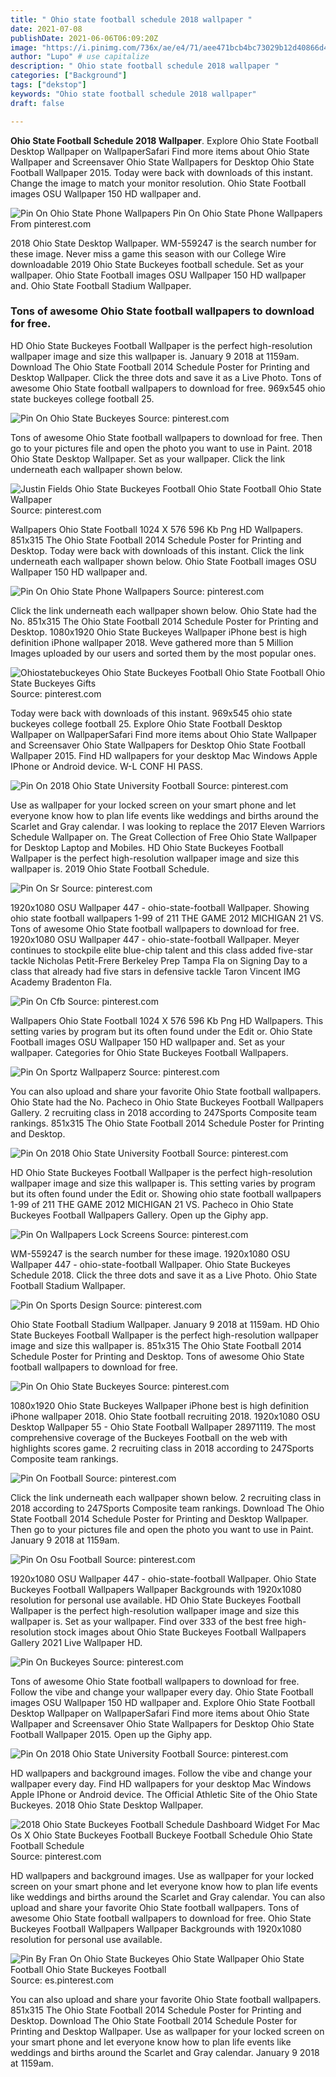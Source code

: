 ```yaml
---
title: " Ohio state football schedule 2018 wallpaper "
date: 2021-07-08
publishDate: 2021-06-06T06:09:20Z
image: "https://i.pinimg.com/736x/ae/e4/71/aee471bcb4bc73029b12d40866d4002f.jpg"
author: "Lupo" # use capitalize
description: " Ohio state football schedule 2018 wallpaper "
categories: ["Background"]
tags: ["dekstop"]
keywords: "Ohio state football schedule 2018 wallpaper"
draft: false

---
```



**Ohio State Football Schedule 2018 Wallpaper**. Explore Ohio State Football Desktop Wallpaper on WallpaperSafari Find more items about Ohio State Wallpaper and Screensaver Ohio State Wallpapers for Desktop Ohio State Football Wallpaper 2015. Today were back with downloads of this instant. Change the image to match your monitor resolution. Ohio State Football images OSU Wallpaper 150 HD wallpaper and.

![Pin On Ohio State Phone Wallpapers](https://i.pinimg.com/736x/d8/43/c7/d843c70ee01a062ee85a1dbfebf5cc08.jpg "Pin On Ohio State Phone Wallpapers")
Pin On Ohio State Phone Wallpapers From pinterest.com


2018 Ohio State Desktop Wallpaper. WM-559247 is the search number for these image. Never miss a game this season with our College Wire downloadable 2019 Ohio State Buckeyes football schedule. Set as your wallpaper. Ohio State Football images OSU Wallpaper 150 HD wallpaper and. Ohio State Football Stadium Wallpaper.

### Tons of awesome Ohio State football wallpapers to download for free.

HD Ohio State Buckeyes Football Wallpaper is the perfect high-resolution wallpaper image and size this wallpaper is. January 9 2018 at 1159am. Download The Ohio State Football 2014 Schedule Poster for Printing and Desktop Wallpaper. Click the three dots and save it as a Live Photo. Tons of awesome Ohio State football wallpapers to download for free. 969x545 ohio state buckeyes college football 25.


![Pin On Ohio State Buckeyes](https://i.pinimg.com/474x/c6/e8/97/c6e897ba53cd880c41e981e5d5ff3017.jpg "Pin On Ohio State Buckeyes")
Source: pinterest.com

Tons of awesome Ohio State football wallpapers to download for free. Then go to your pictures file and open the photo you want to use in Paint. 2018 Ohio State Desktop Wallpaper. Set as your wallpaper. Click the link underneath each wallpaper shown below.

![Justin Fields Ohio State Buckeyes Football Ohio State Football Ohio State Wallpaper](https://i.pinimg.com/originals/2f/49/71/2f497156b86c25de3acbd60f5a5ae9e7.jpg "Justin Fields Ohio State Buckeyes Football Ohio State Football Ohio State Wallpaper")
Source: pinterest.com

Wallpapers Ohio State Football 1024 X 576 596 Kb Png HD Wallpapers. 851x315 The Ohio State Football 2014 Schedule Poster for Printing and Desktop. Today were back with downloads of this instant. Click the link underneath each wallpaper shown below. Ohio State Football images OSU Wallpaper 150 HD wallpaper and.

![Pin On Ohio State Phone Wallpapers](https://i.pinimg.com/736x/d7/b9/ff/d7b9ffcf583c4469c37798155b7620ee.jpg "Pin On Ohio State Phone Wallpapers")
Source: pinterest.com

Click the link underneath each wallpaper shown below. Ohio State had the No. 851x315 The Ohio State Football 2014 Schedule Poster for Printing and Desktop. 1080x1920 Ohio State Buckeyes Wallpaper iPhone best is high definition iPhone wallpaper 2018. Weve gathered more than 5 Million Images uploaded by our users and sorted them by the most popular ones.

![Ohiostatebuckeyes Ohio State Buckeyes Football Ohio State Football Ohio State Buckeyes Gifts](https://i.pinimg.com/originals/51/8c/ca/518ccab87b9074af87dc39e798815591.jpg "Ohiostatebuckeyes Ohio State Buckeyes Football Ohio State Football Ohio State Buckeyes Gifts")
Source: pinterest.com

Today were back with downloads of this instant. 969x545 ohio state buckeyes college football 25. Explore Ohio State Football Desktop Wallpaper on WallpaperSafari Find more items about Ohio State Wallpaper and Screensaver Ohio State Wallpapers for Desktop Ohio State Football Wallpaper 2015. Find HD wallpapers for your desktop Mac Windows Apple IPhone or Android device. W-L CONF HI PASS.

![Pin On 2018 Ohio State University Football](https://i.pinimg.com/originals/0e/27/fc/0e27fcc89553ed92d7d689dea6f24467.png "Pin On 2018 Ohio State University Football")
Source: pinterest.com

Use as wallpaper for your locked screen on your smart phone and let everyone know how to plan life events like weddings and births around the Scarlet and Gray calendar. I was looking to replace the 2017 Eleven Warriors Schedule Wallpaper on. The Great Collection of Free Ohio State Wallpaper for Desktop Laptop and Mobiles. HD Ohio State Buckeyes Football Wallpaper is the perfect high-resolution wallpaper image and size this wallpaper is. 2019 Ohio State Football Schedule.

![Pin On Sr](https://i.pinimg.com/736x/89/d1/aa/89d1aa7f01cfb3e29d3f6925465e81b2.jpg "Pin On Sr")
Source: pinterest.com

1920x1080 OSU Wallpaper 447 - ohio-state-football Wallpaper. Showing ohio state football wallpapers 1-99 of 211 THE GAME 2012 MICHIGAN 21 VS. Tons of awesome Ohio State football wallpapers to download for free. 1920x1080 OSU Wallpaper 447 - ohio-state-football Wallpaper. Meyer continues to stockpile elite blue-chip talent and this class added five-star tackle Nicholas Petit-Frere Berkeley Prep Tampa Fla on Signing Day to a class that already had five stars in defensive tackle Taron Vincent IMG Academy Bradenton Fla.

![Pin On Cfb](https://i.pinimg.com/originals/ea/ea/93/eaea930d926223a97d3524a89f61861a.jpg "Pin On Cfb")
Source: pinterest.com

Wallpapers Ohio State Football 1024 X 576 596 Kb Png HD Wallpapers. This setting varies by program but its often found under the Edit or. Ohio State Football images OSU Wallpaper 150 HD wallpaper and. Set as your wallpaper. Categories for Ohio State Buckeyes Football Wallpapers.

![Pin On Sportz Wallpaperz](https://i.pinimg.com/originals/e9/5e/4d/e95e4d6c8f45d8348c145fec952b9827.jpg "Pin On Sportz Wallpaperz")
Source: pinterest.com

You can also upload and share your favorite Ohio State football wallpapers. Ohio State had the No. Pacheco in Ohio State Buckeyes Football Wallpapers Gallery. 2 recruiting class in 2018 according to 247Sports Composite team rankings. 851x315 The Ohio State Football 2014 Schedule Poster for Printing and Desktop.

![Pin On 2018 Ohio State University Football](https://i.pinimg.com/originals/67/1e/84/671e849a150e507320c301536b4ada46.png "Pin On 2018 Ohio State University Football")
Source: pinterest.com

HD Ohio State Buckeyes Football Wallpaper is the perfect high-resolution wallpaper image and size this wallpaper is. This setting varies by program but its often found under the Edit or. Showing ohio state football wallpapers 1-99 of 211 THE GAME 2012 MICHIGAN 21 VS. Pacheco in Ohio State Buckeyes Football Wallpapers Gallery. Open up the Giphy app.

![Pin On Wallpapers Lock Screens](https://i.pinimg.com/originals/89/7f/23/897f23145c8edd778a58481d85ae7e3a.jpg "Pin On Wallpapers Lock Screens")
Source: pinterest.com

WM-559247 is the search number for these image. 1920x1080 OSU Wallpaper 447 - ohio-state-football Wallpaper. Ohio State Buckeyes Schedule 2018. Click the three dots and save it as a Live Photo. Ohio State Football Stadium Wallpaper.

![Pin On Sports Design](https://i.pinimg.com/originals/0c/74/9d/0c749def1a1e5f8c5177ddb7ca6156dc.jpg "Pin On Sports Design")
Source: pinterest.com

Ohio State Football Stadium Wallpaper. January 9 2018 at 1159am. HD Ohio State Buckeyes Football Wallpaper is the perfect high-resolution wallpaper image and size this wallpaper is. 851x315 The Ohio State Football 2014 Schedule Poster for Printing and Desktop. Tons of awesome Ohio State football wallpapers to download for free.

![Pin On Ohio State Buckeyes](https://i.pinimg.com/originals/bb/4a/f1/bb4af181585c9a84117c434041620218.jpg "Pin On Ohio State Buckeyes")
Source: pinterest.com

1080x1920 Ohio State Buckeyes Wallpaper iPhone best is high definition iPhone wallpaper 2018. Ohio State football recruiting 2018. 1920x1080 OSU Desktop Wallpaper 55 - Ohio State Football Wallpaper 28971119. The most comprehensive coverage of the Buckeyes Football on the web with highlights scores game. 2 recruiting class in 2018 according to 247Sports Composite team rankings.

![Pin On Football](https://i.pinimg.com/originals/15/99/38/1599388aadaca1eae4f834b69cb5c3c3.png "Pin On Football")
Source: pinterest.com

Click the link underneath each wallpaper shown below. 2 recruiting class in 2018 according to 247Sports Composite team rankings. Download The Ohio State Football 2014 Schedule Poster for Printing and Desktop Wallpaper. Then go to your pictures file and open the photo you want to use in Paint. January 9 2018 at 1159am.

![Pin On Osu Football](https://i.pinimg.com/736x/45/83/0b/45830b5940c915e6738a655d0d12b394.jpg "Pin On Osu Football")
Source: pinterest.com

1920x1080 OSU Wallpaper 447 - ohio-state-football Wallpaper. Ohio State Buckeyes Football Wallpapers Wallpaper Backgrounds with 1920x1080 resolution for personal use available. HD Ohio State Buckeyes Football Wallpaper is the perfect high-resolution wallpaper image and size this wallpaper is. Set as your wallpaper. Find over 333 of the best free high-resolution stock images about Ohio State Buckeyes Football Wallpapers Gallery 2021 Live Wallpaper HD.

![Pin On Buckeyes](https://i.pinimg.com/736x/af/83/11/af831159c5b0c978bf65fad23d0e0d00.jpg "Pin On Buckeyes")
Source: pinterest.com

Tons of awesome Ohio State football wallpapers to download for free. Follow the vibe and change your wallpaper every day. Ohio State Football images OSU Wallpaper 150 HD wallpaper and. Explore Ohio State Football Desktop Wallpaper on WallpaperSafari Find more items about Ohio State Wallpaper and Screensaver Ohio State Wallpapers for Desktop Ohio State Football Wallpaper 2015. Open up the Giphy app.

![Pin On 2018 Ohio State University Football](https://i.pinimg.com/originals/f2/97/37/f29737d6b471fdffcf26acb39387f6ff.png "Pin On 2018 Ohio State University Football")
Source: pinterest.com

HD wallpapers and background images. Follow the vibe and change your wallpaper every day. Find HD wallpapers for your desktop Mac Windows Apple IPhone or Android device. The Official Athletic Site of the Ohio State Buckeyes. 2018 Ohio State Desktop Wallpaper.

![2018 Ohio State Buckeyes Football Schedule Dashboard Widget For Mac Os X Ohio State Buckeyes Football Buckeye Football Schedule Ohio State Football Schedule](https://i.pinimg.com/originals/07/82/78/0782781b54eabf02c78815a285f76225.png "2018 Ohio State Buckeyes Football Schedule Dashboard Widget For Mac Os X Ohio State Buckeyes Football Buckeye Football Schedule Ohio State Football Schedule")
Source: pinterest.com

HD wallpapers and background images. Use as wallpaper for your locked screen on your smart phone and let everyone know how to plan life events like weddings and births around the Scarlet and Gray calendar. You can also upload and share your favorite Ohio State football wallpapers. Tons of awesome Ohio State football wallpapers to download for free. Ohio State Buckeyes Football Wallpapers Wallpaper Backgrounds with 1920x1080 resolution for personal use available.

![Pin By Fran On Ohio State Buckeyes Ohio State Wallpaper Ohio State Football Ohio State Buckeyes Football](https://i.pinimg.com/736x/ae/e4/71/aee471bcb4bc73029b12d40866d4002f.jpg "Pin By Fran On Ohio State Buckeyes Ohio State Wallpaper Ohio State Football Ohio State Buckeyes Football")
Source: es.pinterest.com

You can also upload and share your favorite Ohio State football wallpapers. 851x315 The Ohio State Football 2014 Schedule Poster for Printing and Desktop. Download The Ohio State Football 2014 Schedule Poster for Printing and Desktop Wallpaper. Use as wallpaper for your locked screen on your smart phone and let everyone know how to plan life events like weddings and births around the Scarlet and Gray calendar. January 9 2018 at 1159am.


